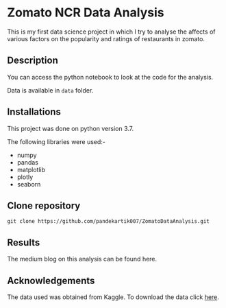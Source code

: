 # Zomato NCR Data Analysis
This is my first data science project in which I try to analyse the affects of various factors on the popularity and ratings of restaurants in zomato.

## Description
You can access the python notebook to look at the code for the analysis.

Data is available in `data` folder.

## Installations
This project was done on python version 3.7.

The following libraries were used:-
* numpy
* pandas
* matplotlib
* plotly
* seaborn

## Clone repository
```
git clone https://github.com/pandekartik007/ZomatoDataAnalysis.git
```
## Results
The medium blog on this analysis can be found here.

## Acknowledgements
The data used was obtained from Kaggle. To download the data click [here](https://www.kaggle.com/shrutimehta/zomato-restaurants-data).
